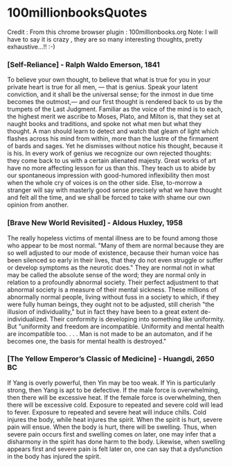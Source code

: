 # 100millionbooksQuotes

Credit : From this chrome browser plugin : 100millionbooks.org
Note: I will have to say it is crazy , they are so many interesting thoughts, pretty exhaustive...!! :-)

### [Self-Reliance] - Ralph Waldo Emerson, 1841

To believe your own thought, to believe that what is true for you in your private heart is true for all men, — that is genius. 
Speak your latent conviction, and it shall be the universal sense;
for the inmost in due time becomes the outmost,— 
and our first thought is rendered back to us by the trumpets of the Last Judgment. 
Familiar as the voice of the mind is to each, the highest merit we ascribe to Moses, Plato, and Milton is, 
that they set at naught books and traditions, and spoke not what men but what they thought. 
A man should learn to detect and watch that gleam of light which flashes across his mind from within, 
more than the lustre of the firmament of bards and sages. Yet he dismisses without notice his thought, because it is his.
In every work of genius we recognize our own rejected thoughts: they come back to us with a certain alienated majesty. 
Great works of art have no more affecting lesson for us than this. 
They teach us to abide by our spontaneous impression with good-humored inflexibility then most when the whole cry of
voices is on the other side. Else, to-morrow a stranger will say with masterly good sense precisely 
what we have thought and felt all the time, and we shall be forced to take with shame our own opinion from another.


### [Brave New World Revisited] - Aldous Huxley, 1958
The really hopeless victims of mental illness are to be found among those who appear to be most normal. "Many of them are normal because they are so well adjusted to our mode of existence, because their human voice has been silenced so early in their lives, that they do not even struggle or suffer or develop symptoms as the neurotic does." They are normal not in what may be called the absolute sense of the word; they are normal only in relation to a profoundly abnormal society. Their perfect adjustment to that abnormal society is a measure of their mental sickness. These millions of abnormally normal people, living without fuss in a society to which, if they were fully human beings, they ought not to be adjusted, still cherish "the illusion of individuality," but in fact they have been to a great extent de-individualized. Their conformity is developing into something like uniformity. But "uniformity and freedom are incompatible. Uniformity and mental health are incompatible too. . . . Man is not made to be an automaton, and if he becomes one, the basis for mental health is destroyed."


### [The Yellow Emperor’s Classic of Medicine] - Huangdi, 2650 BC
If Yang is overly powerful, then Yin may be too weak. If Yin is particularly strong, then Yang is apt to be defective. If the male force is overwhelming, then there will be excessive heat. If the female force is overwhelming, then there will be excessive cold. Exposure to repeated and severe cold will lead to fever. Exposure to repeated and severe heat will induce chills. Cold injures the body, while heat injures the spirit. When the spirit is hurt, severe pain will ensue. When the body is hurt, there will be swelling. Thus, when severe pain occurs first and swelling comes on later, one may infer that a disharmony in the spirit has done harm to the body. Likewise, when swelling appears first and severe pain is felt later on, one can say that a dysfunction in the body has injured the spirit.
